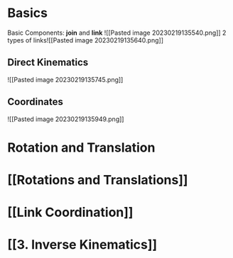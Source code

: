 # Basics
Basic Components: **join** and **link**
![[Pasted image 20230219135540.png]]
2 types of links![[Pasted image 20230219135640.png]]
## Direct Kinematics
![[Pasted image 20230219135745.png]]
## Coordinates
![[Pasted image 20230219135949.png]]

# Rotation and Translation
# [[Rotations and Translations]]
# [[Link Coordination]]
# [[3. Inverse Kinematics]]
